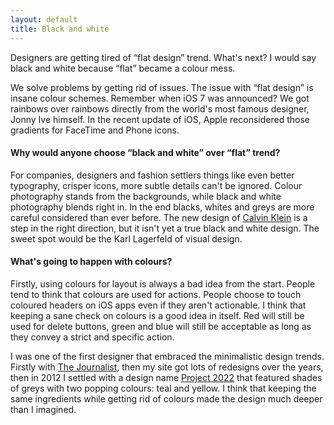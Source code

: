 ```yaml
---
layout: default
title: Black and white
---
```


Designers are getting tired of “flat design” trend. What's next? I would say black and white because “flat” became a colour mess.

We solve problems by getting rid of issues. The issue with “flat design” is insane colour schemes. Remember when iOS 7 was announced? We got rainbows over rainbows directly from the world's most famous designer, Jonny Ive himself. In the recent update of iOS, Apple reconsidered those gradients for FaceTime and Phone icons.

#### Why would anyone choose “black and white” over “flat” trend?

For companies, designers and fashion settlers things like even better typography, crisper icons, more subtle details can't be ignored. Colour photography stands from the backgrounds, while black and white photography blends right in. In the end blacks, whites and greys are more careful considered than ever before. The new design of [Calvin Klein](http://calvinklein.com) is a step in the right direction, but it isn't yet a true black and white design. The sweet spot would be the Karl Lagerfeld of visual design.

#### What's going to happen with colours?

Firstly, using colours for layout is always a bad idea from the start. People tend to think that colours are used for actions. People choose to touch coloured headers on iOS apps even if they aren't actionable. I think that keeping a sane check on colours is a good idea in itself. Red will still be used for delete buttons, green and blue will still be acceptable as long as they convey a strict and specific action.

I was one of the first designer that embraced the minimalistic design trends. Firstly with [The Journalist](/journalist/), then my site got lots of redesigns over the years, then in 2012 I settled with a design name [Project 2022](http://dribbble.com/shots/731291-Project-2022) that featured shades of greys with two popping colours: teal and yellow. I think that keeping the same ingredients while getting rid of colours made the design much deeper than I imagined.
